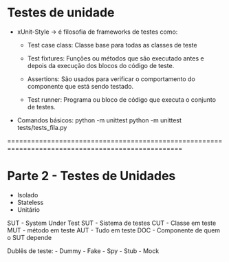 # Testes de unidade

-  xUnit-Style -> é filosofia de frameworks de testes como:
    
    - Test case class: Classe base para todas as classes de teste
    
    - Test fixtures: Funções ou métodos que são executado antes e depois da execução dos blocos do código de teste.
    
    - Assertions: São usados para verificar o comportamento do componente que está sendo testado.

    - Test runner: Programa ou bloco de código que executa o conjunto de testes.


- Comandos básicos:
    python -m unittest
    python -m unittest tests/tests_fila.py


==================================================================================================
# Parte 2 - Testes de Unidades

- Isolado
- Stateless
- Unitário

SUT - System Under Test
    SUT - Sistema de testes
    CUT - Classe em teste
    MUT - método em teste
    AUT - Tudo em teste 
    DOC - Componente de quem o SUT depende

Dublês de teste:
    - Dummy
    - Fake
    - Spy
    - Stub
    - Mock


